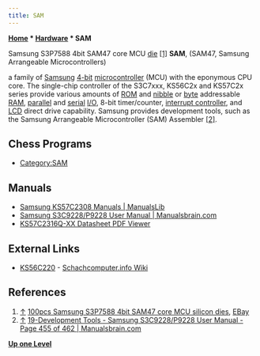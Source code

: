 ```yaml
---
title: SAM
---
```

**[Home](Home "Home") \* [Hardware](Hardware "Hardware") \* SAM**



 [](File:SAM47Die.jpg) Samsung S3P7588 4bit SAM47 core MCU [die](https://en.wikipedia.org/wiki/Die_%28integrated_circuit%29) <a id="cite-note-1" href="#cite-ref-1">[1]</a> 
**SAM**, (SAM47, Samsung Arrangeable Microcontrollers)  

a family of [Samsung](https://en.wikipedia.org/wiki/Samsung_Electronics) [4-bit](https://en.wikipedia.org/wiki/4-bit_computing) [microcontroller](https://en.wikipedia.org/wiki/Microcontroller) (MCU) with the eponymous CPU core. The single-chip controller of the S3C7xxx, KS56C2x and KS57C2x series provide various amounts of [ROM](Memory#ROM "Memory") and [nibble](Nibble "Nibble") or [byte](Byte "Byte") addressable [RAM](Memory#RAM "Memory"), [parallel](https://en.wikipedia.org/wiki/Parallel_I/O) and [serial](https://en.wikipedia.org/wiki/Serial_communication) [I/O](https://en.wikipedia.org/wiki/Input/output), 8-bit timer/counter, [interrupt controller](https://en.wikipedia.org/wiki/Programmable_interrupt_controller), and [LCD](https://en.wikipedia.org/wiki/Liquid-crystal_display) direct drive capability.
Samsung provides development tools, such as the Samsung Arrangeable Microcontroller (SAM) Assembler <a id="cite-note-2" href="#cite-ref-2">[2]</a>. 



## Chess Programs


* [Category:SAM](Category:SAM "Category:SAM")


## Manuals


* [Samsung KS57C2308 Manuals | ManualsLib](https://www.manualslib.com/products/Samsung-Ks57c2308-337897.html)
* [Samsung S3C9228/P9228 User Manual | Manualsbrain.com](https://manualsbrain.com/en/manuals/1196631/)
* [KS57C2316Q-XX Datasheet PDF Viewer](https://www.datasheet.directory/index.php?title=Special:PdfViewer&url=https%3A%2F%2Fdatasheet.iiic.cc%2Fdatasheets-1%2Fsamsung_semiconductor_division%2FKS57C2316Q-XX.pdf)


## External Links


* [KS56C220](https://www.schach-computer.info/wiki/index.php/KS56C220) - [Schachcomputer.info Wiki](https://www.schach-computer.info/wiki/index.php?title=Hauptseite_En)


## References


1. <a id="cite-ref-1" href="#cite-note-1">↑</a> [100pcs Samsung S3P7588 4bit SAM47 core MCU silicon dies](https://www.ebay.com/itm/112321771858), [EBay](https://en.wikipedia.org/wiki/EBay)
2. <a id="cite-ref-2" href="#cite-note-2">↑</a> [19-Development Tools - Samsung S3C9228/P9228 User Manual - Page 455 of 462 | Manualsbrain.com](https://manualsbrain.com/en/manuals/1196631/?page=455)

**[Up one Level](Hardware "Hardware")**







 
